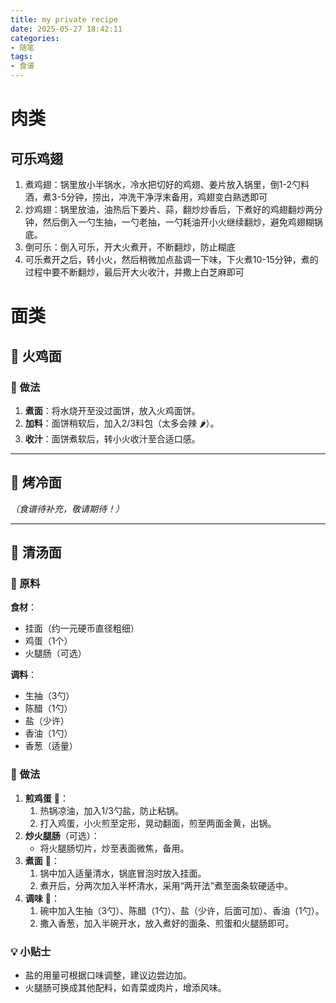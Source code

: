```yaml
---
title: my private recipe
date: 2025-05-27 18:42:11
categories:
- 随笔
tags:
- 食谱
---
```




# 肉类

## 可乐鸡翅

1. 煮鸡翅：锅里放小半锅水，冷水把切好的鸡翅、姜片放入锅里，倒1-2勺料酒，煮3-5分钟，捞出，冲洗干净浮末备用，鸡翅变白熟透即可
2. 炒鸡翅：锅里放油，油热后下姜片、蒜，翻炒炒香后，下煮好的鸡翅翻炒两分钟，然后倒入一勺生抽，一勺老抽，一勺耗油开小火继续翻炒，避免鸡翅糊锅底。
3. 倒可乐：倒入可乐，开大火煮开，不断翻炒，防止糊底
4. 可乐煮开之后，转小火，然后稍微加点盐调一下味，下火煮10-15分钟，煮的过程中要不断翻炒，最后开大火收汁，并撒上白芝麻即可


# 面类

## 🍜 火鸡面

### 🥄 做法

1. **煮面**：将水烧开至没过面饼，放入火鸡面饼。
2. **加料**：面饼稍软后，加入2/3料包（太多会辣 🌶️）。
3. **收汁**：面饼煮软后，转小火收汁至合适口感。

------

## 🌯 烤冷面

*（食谱待补充，敬请期待！）*

------

## 🍲 清汤面

### 🥚 原料

**食材**：

- 挂面（约一元硬币直径粗细）
- 鸡蛋（1个）
- 火腿肠（可选）

**调料**：

- 生抽（3勺）
- 陈醋（1勺）
- 盐（少许）
- 香油（1勺）
- 香葱（适量）

### 🥄 做法

1. **煎鸡蛋** 🥚：
   1. 热锅凉油，加入1/3勺盐，防止粘锅。
   2. 打入鸡蛋，小火煎至定形，晃动翻面，煎至两面金黄，出锅。
2. **炒火腿肠**（可选）：
   - 将火腿肠切片，炒至表面微焦，备用。
3. **煮面** 🍜：
   1. 锅中加入适量清水，锅底冒泡时放入挂面。
   2. 煮开后，分两次加入半杯清水，采用“两开法”煮至面条软硬适中。
4. **调味** 🧂：
   1. 碗中加入生抽（3勺）、陈醋（1勺）、盐（少许，后面可加）、香油（1勺）。
   2. 撒入香葱，加入半碗开水，放入煮好的面条、煎蛋和火腿肠即可。

### 💡 小贴士

- 盐的用量可根据口味调整，建议边尝边加。
- 火腿肠可换成其他配料，如青菜或肉片，增添风味。







